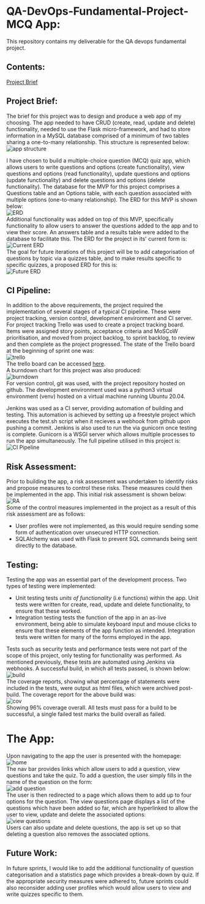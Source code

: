 # QA-DevOps-Fundamental-Project- MCQ App:  
This repository contains my deliverable for the QA devops fundamental project. 

## Contents:
[Project Brief](#Project-Brief)

## Project Brief:  
The brief for this project was to design and produce a web app of my choosing. The app needed to have CRUD (create, read, update and delete) functionality, needed to use the Flask micro-framework, and had to store information in a MySQL database comprised of a minimum of two tables sharing a one-to-many relationship. This structure is represented below:  
![app structure](https://github.com/agray998/QA-DevOps-Fundamental-Project/blob/main/figures/app%20diagram%20(1).png)  

I have chosen to build a multiple-choice question (MCQ) quiz app, which allows users to write questions and options (create functionality), view questions and options (read functionality), update questions and options (update functionality) and delete questions and options (delete functionality). The database for the MVP for this project comprises a Questions table and an Options table, with each question associated with multiple options (one-to-many relationship). The ERD for this MVP is shown below:  
![ERD](https://github.com/agray998/QA-DevOps-Fundamental-Project/blob/main/figures/ProjectMVPERD.png)  
Additional functionality was added on top of this MVP, specifically functionality to allow users to answer the questions added to the app and to view their score. An answers table and a results table were added to the database to facilitate this. The ERD for the project in its' current form is:  
![Current ERD](https://github.com/agray998/QA-DevOps-Fundamental-Project/blob/main/figures/ProjectERD.png)  
The goal for future iterations of this project will be to add categorisation of questions by topic via a quizzes table, and to make results specific to specific quizzes, a proposed ERD for this is:  
![Future ERD](https://github.com/agray998/QA-DevOps-Fundamental-Project/blob/main/figures/ProjectERDfuture.png)  

## CI Pipeline:  
In addition to the above requirements, the project required the implementation of several stages of a typical CI pipeline. These were project tracking, version control, development environment and CI server. For project tracking Trello was used to create a project tracking board. Items were assigned story points, acceptance criteria and MoSCoW prioritisation, and moved from project backlog, to sprint backlog, to review and then complete as the project progressed. The state of the Trello board at the beginning of sprint one was:  
![trello](https://github.com/agray998/QA-DevOps-Fundamental-Project/blob/main/figures/trelloboard.png)  
The trello board can be accessed [here](https://trello.com/b/KMCaNgMA/fundamental-project).  
A burndown chart for this project was also produced:  
![burndown](https://github.com/agray998/QA-DevOps-Fundamental-Project/blob/main/figures/burndown.png)  
For version control, git was used, with the project repository hosted on github. The development environment used was a python3 virtual environment (venv) hosted on a virtual machine running Ubuntu 20.04.  

Jenkins was used as a CI server, providing automation of building and testing. This automation is achieved by setting up a freestyle project which executes the test.sh script when it recieves a webhook from github upon pushing a commit. Jenkins is also used to run the via gunicorn once testing is complete. Gunicorn is a WSGI server which allows multiple processes to run the app simultaneously. The full pipeline utilised in this project is:  
![CI Pipeline](https://github.com/agray998/QA-DevOps-Fundamental-Project/blob/main/figures/projCI.png)  

## Risk Assessment:
Prior to building the app, a risk assessment was undertaken to identify risks and propose measures to control these risks. These measures could then be implemented in the app. This initial risk assessment is shown below:   
![RA](https://github.com/agray998/QA-DevOps-Fundamental-Project/blob/main/figures/project%20RA.png)  
Some of the control measures implemented in the project as a result of this risk assessment are as follows:  
* User profiles were not implemented, as this would require sending some form of authentication over unsecured HTTP connection.  
* SQLAlchemy was used with Flask to prevent SQL commands being sent directly to the database.  

## Testing:  
Testing the app was an essential part of the development process. Two types of testing were implemented:  
* Unit testing tests _units of functionality_ (i.e functions) within the app. Unit tests were written for create, read, update and delete functionality, to ensure that these worked.
* Integration testing tests the function of the app in an as-live environment, being able to simulate keyboard input and mouse clicks to ensure that these elements of the app function as intended. Integration tests were written for many of the forms employed in the app.  

Tests such as security tests and performance tests were not part of the scope of this project, only testing for functionality was performed. As mentioned previously, these tests are automated using Jenkins via webhooks. A successful build, in which all tests passed, is shown below:  
![build](https://github.com/agray998/QA-DevOps-Fundamental-Project/blob/main/figures/tests%20run%2016-05.png)  
The coverage reports, showing what percentage of statements were included in the tests, were output as html files, which were archived post-build. The coverage report for the above build was:  
![cov](https://github.com/agray998/QA-DevOps-Fundamental-Project/blob/main/figures/covreport%2016-05.png)  
Showing 96% coverage overall. All tests must pass for a build to be successful, a single failed test marks the build overall as failed.

# The App:  
Upon navigating to the app the user is presented with the homepage:  
![home](https://github.com/agray998/QA-DevOps-Fundamental-Project/blob/main/figures/homepage.png)  
The nav bar provides links which allow users to add a question, view questions and take the quiz. To add a question, the user simply fills in the name of the question on the form:  
![add question](https://github.com/agray998/QA-DevOps-Fundamental-Project/blob/main/figures/addq.png)  
The user is then redirected to a page which allows them to add up to four options for the question. The view questions page displays a list of the questions which have been added so far, which are hyperlinked to allow the user to view, update and delete the associated options:  
![view questions](https://github.com/agray998/QA-DevOps-Fundamental-Project/blob/main/figures/viewqs.png)  
Users can also update and delete questions, the app is set up so that deleting a question also removes the associated options.  

## Future Work:
In future sprints, I would like to add the additional functionality of question categorisation and a statistics page which provides a break-down by quiz. If the appropriate security measures were adhered to, future sprints could also reconsider adding user profiles which would allow users to view and write quizzes specific to them.

